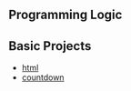 ## Programming Logic

## Basic Projects

- [html](/projects/html/html.html)
- [countdown](/projects/javascript/countdown/)
